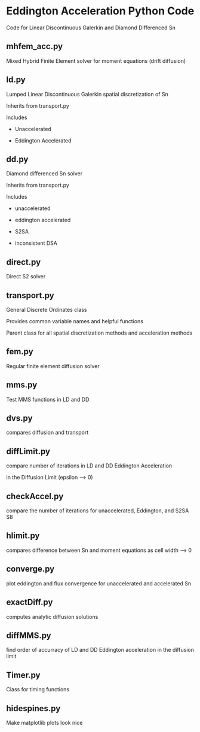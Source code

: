 # Eddington Acceleration Python Code

Code for Linear Discontinuous Galerkin and Diamond Differenced Sn


## mhfem_acc.py
Mixed Hybrid Finite Element solver for moment equations (drift diffusion) 

## ld.py
Lumped Linear Discontinuous Galerkin spatial discretization of Sn 

Inherits from transport.py 

Includes 

* Unaccelerated

* Eddington Accelerated 


## dd.py
Diamond differenced Sn solver 

Inherits from transport.py 

Includes 

* unaccelerated 

* eddington accelerated 

* S2SA 

* inconsistent DSA


## direct.py
Direct S2 solver 

## transport.py
General Discrete Ordinates class 

Provides common variable names and helpful functions 

Parent class for all spatial discretization methods and acceleration methods 


## fem.py
Regular finite element diffusion solver 

## mms.py
Test MMS functions in LD and DD 

## dvs.py
compares diffusion and transport 

## diffLimit.py
compare number of iterations in LD and DD Eddington Acceleration 

in the Diffusion Limit (epsilon --> 0) 


## checkAccel.py
compare the number of iterations for unaccelerated, Eddington, and S2SA S8 

## hlimit.py
compares difference between Sn and moment equations as cell width --> 0 

## converge.py
plot eddington and flux convergence for unaccelerated and accelerated Sn 

## exactDiff.py
computes analytic diffusion solutions 

## diffMMS.py
find order of accurracy of LD and DD Eddington acceleration in the diffusion limit 

## Timer.py
Class for timing functions 

## hidespines.py
Make matplotlib plots look nice 

